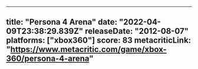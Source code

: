 
---
title: "Persona 4 Arena"
date: "2022-04-09T23:38:29.839Z"
releaseDate: "2012-08-07"
platforms: ["xbox360"]
score: 83
metacriticLink: "https://www.metacritic.com/game/xbox-360/persona-4-arena"
---
